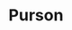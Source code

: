 ---
title: "Purson"
summary: "Psychedelic rock band from Southend-On-Sea, England. Final line-up: Rosalie Cunningham - vocals, guitar George Hudson - lead guitar, backing vocals Samuel Shove - Keyboards Justin Smith - bass Raphael Mura - drums Former members: Ed Turner - bass, guitar, percussion Barnaby Maddick - bass Jack Hobbs - drums James Last - drums During a UK tour in which a number of shows were cancelled, Purson announced that their 15 December 2016 London show at venue 'The Lexington' would be the band's last. Rosalie Cunningham, George Hudson, Samuel Shove, Justin Smith and Raphael Mura were joined by Jack Hobbs on Electric Piano for that show an hour after which the band's facebook page proclaimed: \"Thank you and goodnight.\" No explanation for the decision was made public. Rosalie Cunningham subsequently released a solo album."
image: "purson.jpg"
apple_music_artist_url: "https://music.apple.com/gb/artist/purson/516682295"
---